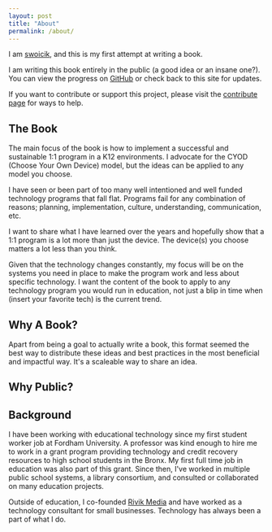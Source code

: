 ```yaml
---
layout: post
title: "About"
permalink: /about/
---
```


I am [swoicik](https://swoicik.com), and this is my first attempt at writing a book.

I am writing this book entirely in the public (a good idea or an insane one?). You can view the progress on [GitHub](https://github.com/swoicik/cyod) or check back to this site for updates. 

If you want to contribute or support this project, please visit the [contribute page](/cyod/contribute) for ways to help. 

## The Book
The main focus of the book is how to implement a successful and sustainable 1:1 program in a K12 environments. I advocate for the CYOD (Choose Your Own Device) model, but the ideas can be applied to any model you choose. 

I have seen or been part of too many well intentioned and well funded technology programs that fall flat. Programs fail for any combination of reasons; planning, implementation, culture, understanding, communication, etc. 

I want to share what I have learned over the years and hopefully show that a 1:1 program is a lot more than just the device. The device(s) you choose matters a lot less than you think. 

Given that the technology changes constantly, my focus will be on the systems you need in place to make the program work and less about specific technology. I want the content of the book to apply to any technology program you would run in education, not just a blip in time when (insert your favorite tech) is the current trend. 

## Why A Book?
Apart from being a goal to actually write a book, this format seemed the best way to distribute these ideas and best practices in the most beneficial and impactful way. It's a scaleable way to share an idea. 

## Why Public? 


## Background
I have been working with educational technology since my first student worker job at Fordham University. A professor was kind enough to hire me to work in a grant program providing technology and credit recovery resources to high school students in the Bronx. My first full time job in education was also part of this grant. Since then, I've worked in multiple public school systems, a library consortium, and consulted or collaborated on many education projects.

Outside of education, I co-founded [Rivik Media](https://rivikmedia.com) and have worked as a technology consultant for small businesses. Technology has always been a part of what I do. 

